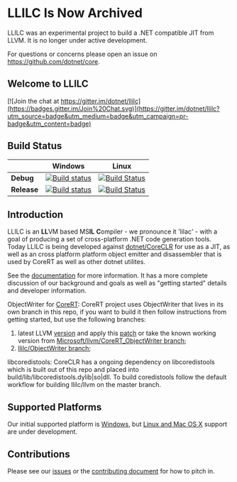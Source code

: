 # LLILC Is Now Archived

LLILC was an experimental project to build a .NET compatible JIT from LLVM. It is no longer under active development.

For questions or concerns please open an issue on https://github.com/dotnet/core.

Welcome to LLILC
------------

[![Join the chat at https://gitter.im/dotnet/llilc](https://badges.gitter.im/Join%20Chat.svg)](https://gitter.im/dotnet/llilc?utm_source=badge&utm_medium=badge&utm_campaign=pr-badge&utm_content=badge)

Build Status
------------

|           |    Windows    |    Linux    |
|-----------|---------------|-------------|
| **Debug** |[![Build status](http://dotnet-ci.cloudapp.net/job/dotnet_llilc/job/master/job/windows_nt_debug/badge/icon)](http://dotnet-ci.cloudapp.net/job/dotnet_llilc/job/master/job/windows_nt_debug/)|[![Build Status](http://dotnet-ci.cloudapp.net/job/dotnet_llilc/job/master/job/ubuntu_debug/badge/icon)](http://dotnet-ci.cloudapp.net/job/dotnet_llilc/job/master/job/ubuntu_debug/)|
|**Release**|[![Build status](http://dotnet-ci.cloudapp.net/job/dotnet_llilc/job/master/job/windows_nt_release/badge/icon)](http://dotnet-ci.cloudapp.net/job/dotnet_llilc/job/master/job/windows_nt_release/)|[![Build Status](http://dotnet-ci.cloudapp.net/job/dotnet_llilc/job/master/job/ubuntu_release/badge/icon)](http://dotnet-ci.cloudapp.net/job/dotnet_llilc/job/master/job/ubuntu_release/)|


Introduction
-------------

LLILC is an **LL**VM based MS**IL** **C**ompiler - we pronounce it 'lilac' -
with a goal of producing a set of cross-platform .NET code generation tools.
Today LLILC is being developed against [dotnet/CoreCLR](https://github.com/dotnet/coreclr)
for use as a JIT, as well as an cross platform platform object emitter and disassembler
that is used by CoreRT as well as other dotnet utilites.  

See the [documentation](Documentation/Welcome.md) for more information.
It has a more complete discussion of our background and goals as well as
"getting started" details and developer information.

ObjectWriter for [CoreRT](https://github.com/dotnet/corert):
CoreRT project uses ObjectWriter that lives in its own branch in this repo,
if you want to build it then follow instructions from getting started, but use the following branches:
1. latest LLVM [version](https://github.com/llvm-mirror/llvm) and apply this [patch](https://reviews.llvm.org/D29483) or take the known working version from [Microsoft/llvm/CoreRT_ObjectWriter branch](https://github.com/dotnet/llilc/tree/ObjectWriter);
2. [llilc/ObjectWriter branch](https://github.com/dotnet/llilc/tree/ObjectWriter);

libcoredistools: CoreCLR has a ongoing dependency on libcoredistools which is built out of this repo and placed into build/lib/libcoredistools.dylib|so|dll. To build coredistools follow the default workflow for building llilc/llvm on the master branch.


Supported Platforms
-------------------

Our initial supported platform is [Windows](Documentation/Getting-Started-For-Windows.md),
but [Linux and Mac OS X](Documentation/Getting-Started-For-Linux-and-OS-X.md)
support are under development.

Contributions
-------------

Please see our [issues](https://github.com/dotnet/llilc/issues)
or the [contributing document](Documentation/Areas-To-Contribute.md)
for how to pitch in.
